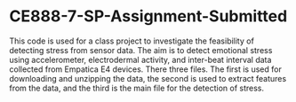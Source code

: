 # CE888-7-SP-Assignment-Submitted

This code is used for a class project to investigate the feasibility of detecting stress from sensor data. The aim is to detect emotional stress using accelerometer, electrodermal activity, and inter-beat interval data collected from Empatica E4 devices. There three files. The first is used for downloading and unzipping the data, the second is used to extract features from the data, and the third is the main file for the detection of stress.
